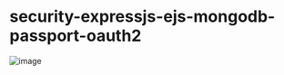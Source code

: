 # security-expressjs-ejs-mongodb-passport-oauth2
![image](https://github.com/rkapril/security-expressjs-ejs-mongodb-encryption/assets/61505106/fefaafa6-3548-49c3-98e9-5decf7b2c61b)

